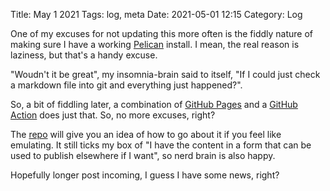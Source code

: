 Title: May 1 2021
Tags: log, meta
Date: 2021-05-01 12:15
Category: Log 
 
One of my excuses for not updating this more often is the fiddly nature of making sure I have a working [Pelican](https://blog.getpelican.com/) install. I mean, the real reason is laziness, but that's a handy excuse.

"Woudn't it be great", my insomnia-brain said to itself, "If I could just check a markdown file into git and everything just happened?".

So, a bit of fiddling later, a combination of [GitHub Pages](https://pages.github.com/) and a [GitHub Action](https://github.com/features/actions) does just that. So, no more excuses, right?

The [repo](https://github.com/gerrowadat/log.andvari.net) will give you an idea of how to go about it if you feel like emulating. It still ticks my box of "I have the content in a form that can be used to publish elsewhere if I want", so nerd brain is also happy.

Hopefully longer post incoming, I guess I have some news, right?
